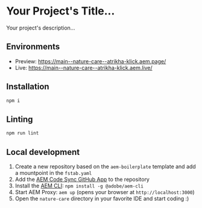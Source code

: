 # Your Project's Title...
Your project's description...

## Environments
- Preview: https://main--nature-care--atrikha-klick.aem.page/
- Live: https://main--nature-care--atrikha-klick.aem.live/

## Installation

```sh
npm i
```

## Linting

```sh
npm run lint
```

## Local development

1. Create a new repository based on the `aem-boilerplate` template and add a mountpoint in the `fstab.yaml`
1. Add the [AEM Code Sync GitHub App](https://github.com/apps/aem-code-sync) to the repository
1. Install the [AEM CLI](https://github.com/adobe/helix-cli): `npm install -g @adobe/aem-cli`
1. Start AEM Proxy: `aem up` (opens your browser at `http://localhost:3000`)
1. Open the `nature-care` directory in your favorite IDE and start coding :)
